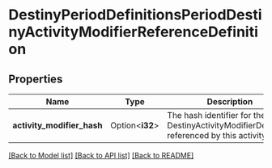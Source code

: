 # DestinyPeriodDefinitionsPeriodDestinyActivityModifierReferenceDefinition

## Properties

Name | Type | Description | Notes
------------ | ------------- | ------------- | -------------
**activity_modifier_hash** | Option<**i32**> | The hash identifier for the DestinyActivityModifierDefinition referenced by this activity. | [optional]

[[Back to Model list]](../README.md#documentation-for-models) [[Back to API list]](../README.md#documentation-for-api-endpoints) [[Back to README]](../README.md)


